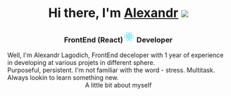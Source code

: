 <h1 align="center">Hi there, I'm <a href="https://www.linkedin.com/in/alexander-lagodich-aa2726174/?locale=en_US" target="_blank">Alexandr</a> 
<img src="https://github.com/blackcater/blackcater/raw/main/images/Hi.gif" height="32"/></h1>
<h3 align="center">FrontEnd (React)<img src="https://raw.githubusercontent.com/github/explore/80688e429a7d4ef2fca1e82350fe8e3517d3494d/topics/react/react.png"  height="27"/> Developer</h3>
<div> Well, I'm Alexandr Lagodich, FrontEnd deceloper with 1 year of experience in developing at various projets in different sphere. <br/> Purposeful, persistent. I'm not familiar with the word - stress. Multitask. Always lookin to learn something new. <div/>
<div align="center" font-size="50">A little bit about myself<h3/>

<!--
**InVinoveritas6/InVinoveritas6** is a ✨ _special_ ✨ repository because its `README.md` (this file) appears on your GitHub profile.

Here are some ideas to get you started:

- 🔭 I’m currently working on ...
- 🌱 I’m currently learning ...
- 👯 I’m looking to collaborate on ...
- 🤔 I’m looking for help with ...
- 💬 Ask me about ...
- 📫 How to reach me: ...
- 😄 Pronouns: ...
- ⚡ Fun fact: ...
-->

